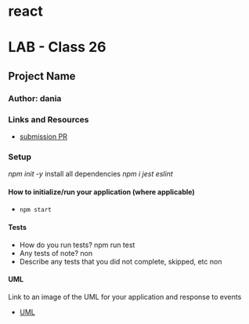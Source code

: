 # react
# LAB - Class 26

## Project Name

### Author: dania

### Links and Resources

- [submission PR](https://github.com/401-advanced-javascript-dania/react/pull/1)


### Setup
*npm init -y*
install all dependencies *npm i jest eslint*
#### How to initialize/run your application (where applicable)

- `npm start`

#### Tests

- How do you run tests?
npm run test
- Any tests of note?
non
- Describe any tests that you did not complete, skipped, etc
non
#### UML

Link to an image of the UML for your application and response to events
- [UML]()